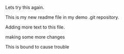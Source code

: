 Lets try this again.

This is my new readme file in my demo .git repository.

Adding more text to this file.

making some more changes

This is bound to cause trouble

